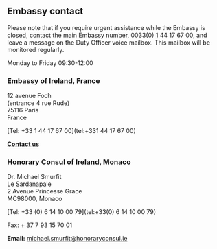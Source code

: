 ## Embassy contact

Please note that if you require urgent assistance while the Embassy is closed, contact the main Embassy number, 0033(0) 1 44 17 67 00, and leave a message on the Duty Officer voice mailbox. This mailbox will be monitored regularly.

Monday to Friday 09:30-12:00

### Embassy of Ireland, France

12 avenue Foch   
(entrance 4 rue Rude)   
75116 Paris   
France

[Tel: +33 1 44 17 67 00](tel:+331 44 17 67 00)

[**Contact us**](/en/france/paris/contact/)

### Honorary Consul of Ireland, Monaco

Dr. Michael Smurfit   
Le Sardanapale   
2 Avenue Princesse Grace   
MC98000, Monaco

[Tel: +33 (0) 6 14 10 00 79](tel:+33(0) 6 14 10 00 79)

Fax: + 37 7 93 15 70 01

**Email:** [michael.smurfit@honoraryconsul.ie](mailto:michael.smurfit@honoraryconsul.ie)